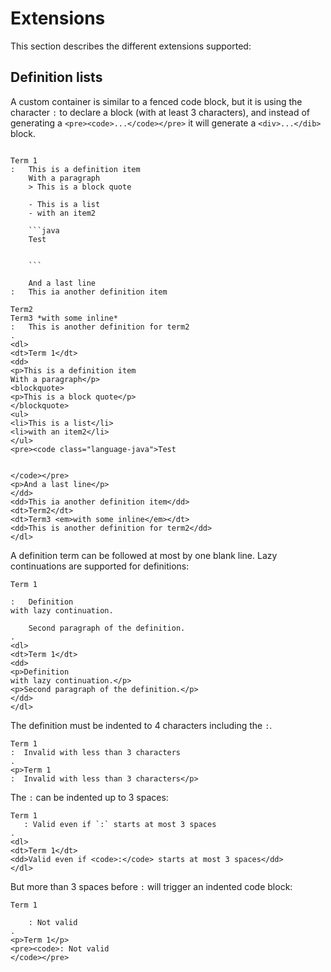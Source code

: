 # Extensions

This section describes the different extensions supported:

## Definition lists

A custom container is similar to a fenced code block, but it is using the character `:` to declare a block (with at least 3 characters), and instead of generating a `<pre><code>...</code></pre>` it will generate a `<div>...</dib>` block.

```````````````````````````````` example

Term 1
:   This is a definition item
    With a paragraph
    > This is a block quote

    - This is a list
    - with an item2

    ```java
    Test


    ```

    And a last line
:   This ia another definition item

Term2
Term3 *with some inline*
:   This is another definition for term2
.
<dl>
<dt>Term 1</dt>
<dd>
<p>This is a definition item
With a paragraph</p>
<blockquote>
<p>This is a block quote</p>
</blockquote>
<ul>
<li>This is a list</li>
<li>with an item2</li>
</ul>
<pre><code class="language-java">Test


</code></pre>
<p>And a last line</p>
</dd>
<dd>This ia another definition item</dd>
<dt>Term2</dt>
<dt>Term3 <em>with some inline</em></dt>
<dd>This is another definition for term2</dd>
</dl>
````````````````````````````````

A definition term can be followed at most by one blank line. Lazy continuations are supported for definitions:

```````````````````````````````` example
Term 1

:   Definition
with lazy continuation.

    Second paragraph of the definition.
.
<dl>
<dt>Term 1</dt>
<dd>
<p>Definition
with lazy continuation.</p>
<p>Second paragraph of the definition.</p>
</dd>
</dl>
````````````````````````````````

The definition must be indented to 4 characters including the `:`. 

```````````````````````````````` example
Term 1
:  Invalid with less than 3 characters
.
<p>Term 1
:  Invalid with less than 3 characters</p>
````````````````````````````````

The `:` can be indented up to 3 spaces:

```````````````````````````````` example
Term 1
   : Valid even if `:` starts at most 3 spaces
.
<dl>
<dt>Term 1</dt>
<dd>Valid even if <code>:</code> starts at most 3 spaces</dd>
</dl>
````````````````````````````````

But more than 3 spaces before `:` will trigger an indented code block:

```````````````````````````````` example
Term 1

    : Not valid
.
<p>Term 1</p>
<pre><code>: Not valid
</code></pre>
````````````````````````````````
